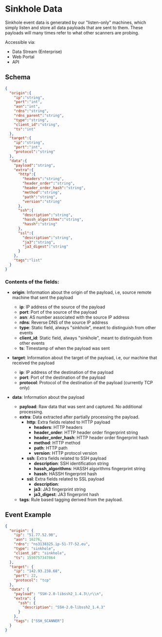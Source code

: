 # Sinkhole Data

Sinkhole event data is generated by our "listen-only" machines, which simply listen and store all data payloads that are sent to them. These payloads will many times refer to what other scanners are probing.

Accessible via:

* Data Stream (Enterprise)
* Web Portal
* API

## Schema

```json
{
  "origin":{
    "ip":"string",
    "port":"int",
    "asn":"int",
    "rdns":"string",
    "rdns_parent":"string",
    "type":"string",
    "client_id":"string",
    "ts":"int"
  },
  "target":{
    "ip":"string",
    "port":"int",
    "protocol":"string"
  },
  "data":{
    "payload":"string",
    "extra":{
      "http":{
        "headers":"string",
        "header_order":"string",
        "header_order_hash":"string",
        "method":"string",
        "path":"string",
        "version":"string"
      },
      "ssh":{
        "description":"string",
        "hassh_algorithms":"string",
        "hassh":"string"
      },
      "ssl":{
        "description":"string",
        "ja3":"string",
        "ja3_digest":"string"
      }
    },
    "tags":"list"
  }
}
```

### Contents of the fields:

* **origin**: Information about the origin of the payload, i.e, source remote machine that sent the payload
    * **ip**: IP address of the source of the payload
    * **port**: Port of the source of the payload
    * **asn**: AS number associated with the source IP address
    * **rdns**: Reverse DNS of the source IP address
    * **type**: Static field, always "sinkhole", meant to distinguish from other events
    * **client_id**: Static field, always "sinkhole", meant to distinguish from other events
    * **ts**: Timestamp of when the payload was sent

* **target**: Information about the target of the payload, i.e, our machine that received the payload
    * **ip**: IP address of the destination of the payload
    * **port**: Port of the destination of the payload
    * **protocol**: Protocol of the destination of the payload (currently TCP only)

* **data**: Information about the payload
    * **payload**: Raw data that was sent and captured. No additional processing.
    * **extra**: Data extracted after partially processing the payload.
        * **http**: Extra fields related to HTTP payload
            * **headers**: HTTP headers
            * **header_order**: HTTP header order fingerprint string
            * **header_order_hash**: HTTP header order fingerprint hash
            * **method**: HTTP method
            * **path**: HTTP path
            * **version**: HTTP protocol version
        * **ssh**: Extra fields related to SSH payload
            * **description**: SSH identification string
            * **hassh_algorithms**: HASSH algorithms fingerprint string
            * **hassh**: HASSH fingerprint hash
        * **ssl**: Extra fields related to SSL payload
            * **description**: 
            * **ja3**: JA3 fingerprint string
            * **ja3_digest**: JA3 fingerprint hash
    * **tags**: Rule based tagging derived from the payload.

## Event Example

```json
{
  "origin": {
    "ip": "51.77.52.90", 
    "asn": 16276, 
    "rdns": "ns3138325.ip-51-77-52.eu",
    "type": "sinkhole", 
    "client_id": "sinkhole", 
    "ts": 1550757347864
  }, 
  "target": {
    "ip": "142.93.238.68",
    "port": 22, 
    "protocol": "tcp"
  }, 
  "data": {
    "payload": "SSH-2.0-libssh2_1.4.3\\r\\n",
    "extra": {
      "ssh": {
        "description": "SSH-2.0-libssh2_1.4.3"
      }
    },
    "tags": ["SSH_SCANNER"]
  }
}
```
